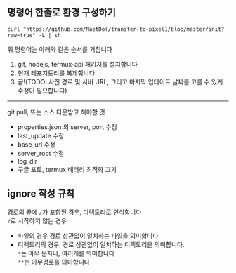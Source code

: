 ## 명령어 한줄로 환경 구성하기

```
curl "https://github.com/MaetDol/transfer-to-pixel1/blob/master/init?raw=true" -L | sh
```

위 명령어는 아래와 같은 순서를 거칩니다

1. git, nodejs, termux-api 패키지를 설치합니다
2. 현재 레포지토리를 복제합니다
3. 끝!(TODO: 사진 경로 및 서버 URL, 그리고 마지막 업데이트 날짜를 고를 수 있게 수정이 필요합니다)

---

git pull, 또는 소스 다운받고 해야할 것

- properties.json 의 server, port 수정
- last_update 수정
- base_url 수정
- server_root 수정
- log_dir
- 구글 포토, termux 배터리 최적화 끄기

## ignore 작성 규칙

경로의 끝에 `/`가 포함된 경우, 디렉토리로 인식합니다 \
`/`로 시작하지 않는 경우

- 파일의 경우 경로 상관없이 일치하는 파일을 의미합니다
- 디렉토리의 경우, 경로 상관없이 일치하는 디렉토리을 의미합니다. \
  `*`는 아무 문자나, 여러개를 의미합니다 \
  `**`는 아무경로를 의미합니다
